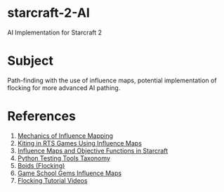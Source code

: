 # starcraft-2-AI
AI Implementation for Starcraft 2

# Subject
Path-finding with the use of influence maps, potential implementation of flocking for more advanced AI pathing.
	
# References
1. [Mechanics of Influence Mapping](http://aigamedev.com/open/tutorial/influence-map-mechanics/)
2. [Kiting in RTS Games Using Influence Maps](http://nova.wolfwork.com/papers/Kiting_RTS_Influence_Maps.pdf)
3. [Influence Maps and Objective Functions in Starcraft](https://arxiv.org/pdf/1803.02943.pdf)
4. [Python Testing Tools Taxonomy](https://pythonhosted.org/testing/)
5. [Boids (Flocking)](https://www.red3d.com/cwr/boids/)
6. [Game School Gems Influence Maps](http://gameschoolgems.blogspot.com/2009/12/influence-maps-i.html)
7. [Flocking Tutorial Videos](https://www.phstudios.com/flocking-ai-series/)
